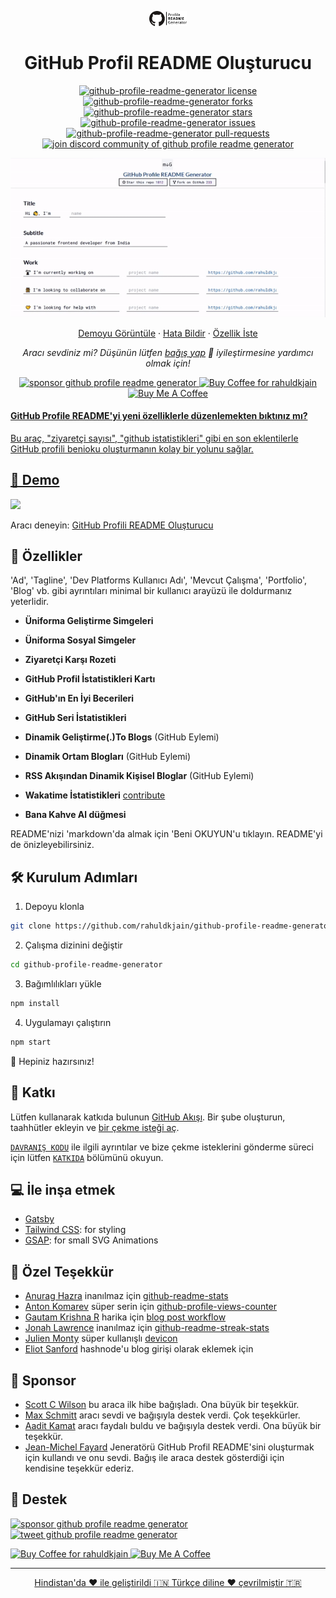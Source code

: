 <p align="center">
  <a href="https://rahuldkjain.github.io/gh-profile-readme-generator">
    <img alt="GitHub Profil readme Oluşturucu" src="./src/images/mdg.png" width="60" />
  </a>
</p>
<h1 align="center">
  GitHub Profil README Oluşturucu
</h1>

<p align="center">
<a href="https://github.com/rahuldkjain/github-profile-readme-generator/blob/master/LICENSE" target="blank">
<img src="https://img.shields.io/github/license/rahuldkjain/github-profile-readme-generator?style=flat-square" alt="github-profile-readme-generator license" />
</a>
<a href="https://github.com/rahuldkjain/github-profile-readme-generator/fork" target="blank">
<img src="https://img.shields.io/github/forks/rahuldkjain/github-profile-readme-generator?style=flat-square" alt="github-profile-readme-generator forks"/>
</a>
<a href="https://github.com/rahuldkjain/github-profile-readme-generator/stargazers" target="blank">
<img src="https://img.shields.io/github/stars/rahuldkjain/github-profile-readme-generator?style=flat-square" alt="github-profile-readme-generator stars"/>
</a>
<a href="https://github.com/rahuldkjain/github-profile-readme-generator/issues" target="blank">
<img src="https://img.shields.io/github/issues/rahuldkjain/github-profile-readme-generator?style=flat-square" alt="github-profile-readme-generator issues"/>
</a>
<a href="https://github.com/rahuldkjain/github-profile-readme-generator/pulls" target="blank">
<img src="https://img.shields.io/github/issues-pr/rahuldkjain/github-profile-readme-generator?style=flat-square" alt="github-profile-readme-generator pull-requests"/>
</a>
<a href="https://discord.gg/HHMs7Eg" target="blank">
<img src="https://img.shields.io/discord/735303195105951764?label=Join%20Community&logo=discord&style=flat-square" alt="join discord community of github profile readme generator"/>
</a>
</p>

<p align="center"><img src="./src/images/github-profile-readme-generator.gif" alt="github-profile-readme-generator gif" /></p>

<p align="center">
    <a href="https://rahuldkjain.github.io/gh-profile-readme-generator" target="blank">Demoyu Görüntüle</a>
    ·
    <a href="https://github.com/rahuldkjain/github-profile-readme-generator/issues/new/choose">Hata Bildir</a>
    ·
    <a href="https://github.com/rahuldkjain/github-profile-readme-generator/issues/new/choose">Özellik İste</a>
</p>

<p align="center">
<i>Aracı sevdiniz mi? Düşünün lütfen <a href="https://paypal.me/rahuldkjain/10">bağış yap</a>  💸 iyileştirmesine yardımcı olmak için!</i>
</p>

<p align="center">
<a href="https://www.paypal.me/rahuldkjain"><img src="https://img.shields.io/badge/support-PayPal-blue?logo=PayPal&style=flat-square&label=Donate" alt="sponsor github profile readme generator"/>
</a>
<a href='https://ko-fi.com/A0A81XXSX' target='_blank'><img height='23' width="100" src='https://cdn.ko-fi.com/cdn/kofi3.png?v=2' alt='Buy Coffee for rahuldkjain' />
</a>
<a href="https://www.buymeacoffee.com/rahuldkjain" target="_blank"><img src="https://cdn.buymeacoffee.com/buttons/default-orange.png" alt="Buy Me A Coffee" height="23" width="100" style="border-radius:1px" />
</p>

#### GitHub Profile README'yi yeni özelliklerle düzenlemekten bıktınız mı?

Bu araç, "ziyaretçi sayısı", "github istatistikleri" gibi en son eklentilerle GitHub profili benioku oluşturmanın kolay bir yolunu sağlar.

## 🚀 Demo

<a href="https://rahuldkjain.github.io/gh-profile-readme-generator" target="blank">
<img src="https://img.shields.io/website?url=https%3A%2F%2Frahuldkjain.github.io%2Fgh-profile-readme-generator&logo=github&style=flat-square" />
</a>

Aracı deneyin: [GitHub Profili README Oluşturucu](https://rahuldkjain.github.io/gh-profile-readme-generator)

## 🧐 Özellikler

'Ad', 'Tagline', 'Dev Platforms Kullanıcı Adı', 'Mevcut Çalışma', 'Portfolio', 'Blog' vb. gibi ayrıntıları minimal bir kullanıcı arayüzü ile doldurmanız yeterlidir.

- **Üniforma Geliştirme Simgeleri**

- **Üniforma Sosyal Simgeler**

- **Ziyaretçi Karşı Rozeti**

- **GitHub Profil İstatistikleri Kartı**

- **GitHub'ın En İyi Becerileri**

- **GitHub Seri İstatistikleri**

- **Dinamik Geliştirme(.)To Blogs** (GitHub Eylemi)

- **Dinamik Ortam Blogları** (GitHub Eylemi)

- **RSS Akışından Dinamik Kişisel Bloglar** (GitHub Eylemi)

- **Wakatime İstatistikleri** [contribute](https://github.com/rahuldkjain/github-profile-readme-generator/issues/115)

- **Bana Kahve Al düğmesi**

README'nizi 'markdown'da almak için 'Beni OKUYUN'u tıklayın.
README'yi de önizleyebilirsiniz.

## 🛠️ Kurulum Adımları

1. Depoyu klonla

```bash
git clone https://github.com/rahuldkjain/github-profile-readme-generator.git
```

2. Çalışma dizinini değiştir

```bash
cd github-profile-readme-generator
```

3. Bağımlılıkları yükle

```bash
npm install
```

4. Uygulamayı çalıştırın

```bash
npm start
```

🌟 Hepiniz hazırsınız!

## 🍰 Katkı

Lütfen kullanarak katkıda bulunun [GitHub Akışı](https://guides.github.com/introduction/flow). Bir şube oluşturun, taahhütler ekleyin ve [bir çekme isteği aç](https://github.com/rahuldkjain/github-profile-readme-generator/compare).

[`DAVRANIŞ KODU`](CODE_OF_CONDUCT.md) ile ilgili ayrıntılar ve bize çekme isteklerini gönderme süreci için lütfen [`KATKIDA`](KATKIDAKİ.md) bölümünü okuyun.

## 💻 İle inşa etmek

- [Gatsby](https://www.gatsbyjs.com/)
- [Tailwind CSS](https://tailwindcss.com/): for styling
- [GSAP](https://greensock.com/gsap/): for small SVG Animations

## 🙇 Özel Teşekkür

- [Anurag Hazra](https://github.com/anuraghazra) inanılmaz için [github-readme-stats](https://github.com/anuraghazra/github-readme-stats)
- [Anton Komarev](https://github.com/antonkomarev) süper serin için [github-profile-views-counter](https://github.com/antonkomarev/github-profile-views-counter)
- [Gautam Krishna R](https://github.com/gautamkrishnar) harika için [blog post workflow](https://github.com/gautamkrishnar/blog-post-workflow)
- [Jonah Lawrence](https://github.com/DenverCoder1) inanılmaz için [github-readme-streak-stats](https://github.com/DenverCoder1/github-readme-streak-stats)
- [Julien Monty](https://github.com/konpa) süper kullanışlı [devicon](https://github.com/konpa/devicon)
- [Eliot Sanford](https://github.com/techieeliot) hashnode'u blog girişi olarak eklemek için

## 🙇 Sponsor

- [Scott C Wilson](https://github.com/scottcwilson) bu araca ilk hibe bağışladı. Ona büyük bir teşekkür.
- [Max Schmitt](https://github.com/mxschmitt) aracı sevdi ve bağışıyla destek verdi. Çok teşekkürler.
- [Aadit Kamat](https://github.com/aaditkamat) aracı faydalı buldu ve bağışıyla destek verdi. Ona büyük bir teşekkür.
- [Jean-Michel Fayard](https://github.com/jmfayard) Jeneratörü GitHub Profil README'sini oluşturmak için kullandı ve onu sevdi. Bağış ile araca destek gösterdiği için kendisine teşekkür ederiz.

## 🙏 Destek

<p align="left">
<a href="https://www.paypal.me/rahuldkjain/10"><img src="https://ionicabizau.github.io/badges/paypal.svg" alt="sponsor github profile readme generator"/>
</a>
<a href="https://twitter.com/intent/tweet?text=Wow:&url=https%3A%2F%2Frahuldkjain.github.io%2Fgithub-profile-readme-generator">
<img src="https://img.shields.io/twitter/url?style=social&url=https%3A%2F%2Frahuldkjain.github.io%2Fgithub-profile-readme-generator" alt="tweet github profile readme generator"/>
</a>
</p>

<p align="left">
  <a href='https://ko-fi.com/A0A81XXSX' target='_blank'><img height='23' width="100" src='https://cdn.ko-fi.com/cdn/kofi3.png?v=2' alt='Buy Coffee for rahuldkjain' />
  </a>
  <a href="https://www.buymeacoffee.com/rahuldkjain" target="_blank"><img src="https://cdn.buymeacoffee.com/buttons/default-orange.png" alt="Buy Me A Coffee" height="23" width="100" style="border-radius:2px" />
</p>

<hr>
<p align="center">
Hindistan'da ❤️ ile geliştirildi 🇮🇳
Türkçe diline ❤️ çevrilmiştir 🇹🇷
</p>
